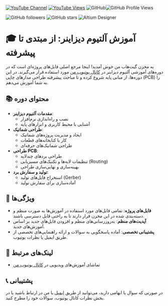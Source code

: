 [![YouTube Channel](https://img.shields.io/youtube/channel/subscribers/UC-jJgBC9ehgVrvqAeVyyFCA?style=social)](https://www.youtube.com/channel/UC-jJgBC9ehgVrvqAeVyyFCA)
[![YouTube Views](https://img.shields.io/youtube/channel/views/UC-jJgBC9ehgVrvqAeVyyFCA?style=social)](https://www.youtube.com/channel/UC-jJgBC9ehgVrvqAeVyyFCA)
![GitHub](https://img.shields.io/badge/-GitHub-black?logo=github&style=social)![GitHub Profile Views](https://komarev.com/ghpvc/?username=your-github-username&color=blue&style=flat&label=Profile+Views) 


![GitHub followers](https://img.shields.io/github/followers/your-github-username?style=social) ![GitHub stars](https://img.shields.io/github/stars/your-github-username/your-repo?style=social) ![Altium Designer](https://img.shields.io/badge/Altium-Designer-blue)




# 🎓 آموزش آلتیوم دیزاینر: از مبتدی تا پیشرفته

به مخزن گیت‌هاب من خوش آمدید! اینجا مرجع اصلی فایل‌های پروژه‌ای است که در دوره‌های آموزشی آلتیوم دیزاینر در [کانال یوتیوب من](https://www.youtube.com/channel/UC-jJgBC9ehgVrvqAeVyyFCA) مورد استفاده قرار می‌گیرند. در این دوره‌ها، از مبانی پایه شروع کرده و تا مباحث پیشرفته طراحی مدارهای چاپی (PCB) را به شما آموزش می‌دهم.

## 📚 محتوای دوره

- **مقدمات آلتیوم دیزاینر**: 
  - نصب و راه‌اندازی نرم‌افزار
  - آشنایی با محیط کاربری و ابزارهای پایه
- **طراحی شماتیک**: 
  - ایجاد و مدیریت پروژه‌های شماتیک
  - کار با کتابخانه‌های قطعات
  - طراحی شماتیک‌های حرفه‌ای
- **طراحی PCB**: 
  - طراحی بردهای چندلایه
  - تنظیمات لایه‌ها و تکنیک‌های مسیریابی (Routing)
  - بهینه‌سازی و نهایی‌سازی طراحی
- **تولید و سفارش برد**:
  - استخراج فایل‌های تولید (Gerber)
  - آماده‌سازی برای سفارش تولید

## 🚀 ویژگی‌ها

- **فایل‌های پروژه**: تمامی فایل‌های مورد استفاده در آموزش‌ها به صورت منظم و دسته‌بندی شده در این مخزن قرار دارند تا به راحتی قابل دسترسی باشند.
- **آپدیت‌های منظم**: به‌روزرسانی‌های منظم و افزودن فایل‌های جدید بر اساس آموزش‌های جدید.
- **پشتیبانی تخصصی**: آماده پاسخگویی به سوالات و ارائه راهنمایی‌های تخصصی از طریق ایمیل یا نظرات یوتیوب.

## 🔗 لینک‌های مرتبط

- تماشای آموزش‌های ویدیویی در [کانال یوتیوب من](https://www.youtube.com/channel/UC-jJgBC9ehgVrvqAeVyyFCA)

## 📞 پشتیبانی

در صورتی که سوال یا ابهامی دارید، می‌توانید از طریق [ایمیل](mailto:alirezaagha30@gmail.com) با من در ارتباط باشید یا در بخش نظرات کانال یوتیوب، سوالات خود را مطرح کنید.

 
